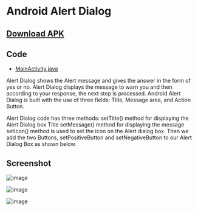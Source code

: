 # Android Alert Dialog
## [Download APK](https://github.com/rizwansoaib/Android_Alert_Dialog/releases/download/v1/alert_dialog.apk)
## Code
- [MainActivity.java](https://github.com/rizwansoaib/Android_Alert_Dialog/blob/master/app/src/main/java/com/example/alertdialog/MainActivity.java)

Alert Dialog shows the Alert message and gives the answer in the form of yes or no. Alert Dialog displays the message to warn you and then according to your response, the next step is processed. Android Alert Dialog is built with the use of three fields: Title, Message area, and Action Button.

Alert Dialog code has three methods:
setTitle() method for displaying the Alert Dialog box Title
setMessage() method for displaying the message
setIcon() method is used to set the icon on the Alert dialog box.
Then we add the two Buttons, setPositiveButton and setNegativeButton to our Alert Dialog Box as shown below.

## Screenshot
![image](https://github.com/rizwansoaib/Android_Alert_Dialog/assets/29729380/2abbd62c-908e-46a8-87a4-22c1c1821d92)

![image](https://github.com/rizwansoaib/Android_Alert_Dialog/assets/29729380/96cf0e86-eb80-4f4d-bf6e-c11577c283f3)

![image](https://github.com/rizwansoaib/Android_Alert_Dialog/assets/29729380/84d63baa-94ef-4a9f-87c1-aabc83114480)


